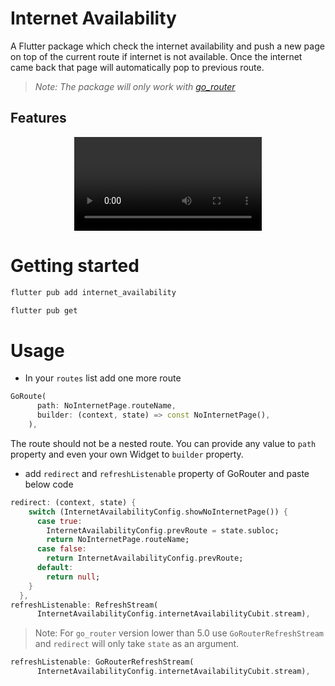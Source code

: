 # Internet Availability

A Flutter package which check the internet availability and push a new page on top of the current route if internet is not available. Once the internet came back that page will automatically pop to previous route.
>*Note: The package will only work with [go_router](https://pub.dev/packages/go_router)*
## Features
<center>
<video src="https://user-images.githubusercontent.com/44497582/200654645-921f0848-b757-46c7-9e53-bf35e3d1b7e0.mp4" controls="controls" style="max-height: 430px;">
</video>
</center>

# Getting started

```bash
flutter pub add internet_availability
```
```bash
flutter pub get
```

# Usage

* In your `routes` list add one more route

```dart
GoRoute(
      path: NoInternetPage.routeName,
      builder: (context, state) => const NoInternetPage(),
    ),
```
The route should not be a nested route. You can provide any value to `path` property and even your own Widget to `builder` property.
* add `redirect` and `refreshListenable` property of GoRouter and paste below code

```dart
redirect: (context, state) {
    switch (InternetAvailabilityConfig.showNoInternetPage()) {
      case true:
        InternetAvailabilityConfig.prevRoute = state.subloc;
        return NoInternetPage.routeName;
      case false:
        return InternetAvailabilityConfig.prevRoute;
      default:
        return null;
    }
  },
refreshListenable: RefreshStream(
      InternetAvailabilityConfig.internetAvailabilityCubit.stream),
```

> Note: For `go_router` version lower than 5.0 use `GoRouterRefreshStream` and `redirect` will only take `state` as an argument.

```dart
refreshListenable: GoRouterRefreshStream(
      InternetAvailabilityConfig.internetAvailabilityCubit.stream),
```
